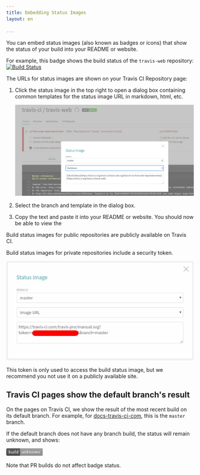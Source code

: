 ```yaml
---
title: Embedding Status Images
layout: en

---
```


You can embed status images (also known as badges or icons) that show the
status of your build into your README or website.

For example, this badge shows the build status of the `travis-web` repository:
[![Build Status](https://app.travis-ci.com/travis-ci/travis-web.svg?branch=master)](https://app.travis-ci.com/travis-ci/travis-web)

The URLs for status images are shown on your Travis CI Repository page:

1. Click the status image in the top right to open a dialog box containing common
   templates for the status image URL in markdown, html, etc.

   ![add to Github](/images/add_Markdown_bade_github.jpg)

2. Select the branch and template in the dialog box.

3. Copy the text and paste it into your README or website. You should now be able to view the

Build status images for public repositories are publicly available on Travis CI.

Build status images for private repositories include a security token.

![Screenshot of private repository badge](/images/status_image_private.jpg)

This token is only used to access the build status image, but we recommend you
not use it on a publicly available site.

## Travis CI pages show the default branch's result

On the pages on Travis CI, we show the result of the most recent
build on its default branch.
For example, for [docs-travis-ci-com](https://app.travis-ci.com/travis-ci/docs-travis-ci-com),
this is the `master` branch.

If the default branch does not have any branch build, the status will remain
unknown, and shows:

![unknown status image](https://raw.githubusercontent.com/travis-ci/travis-api/master/public/images/result/unknown.png)

Note that PR builds do not affect badge status.
